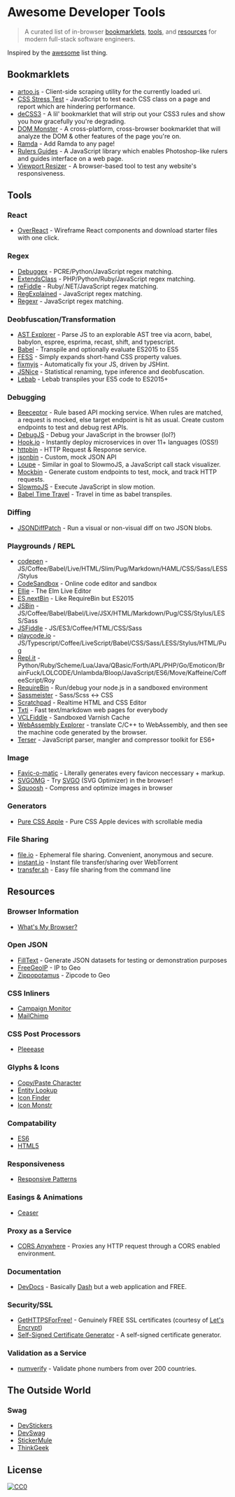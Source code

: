 # Awesome Developer Tools

> A curated list of in-browser [bookmarklets](#bookmarklets), [tools](#tools), and [resources](#resources) for modern full-stack software engineers.

Inspired by the [awesome](https://github.com/sindresorhus/awesome) list thing.

## Bookmarklets

* [artoo.js](https://medialab.github.io/artoo/) - Client-side scraping utility for the currently loaded uri.
* [CSS Stress Test](https://github.com/andyedinborough/stress-css) - JavaScript to test each CSS class on a page and report which are hindering performance.
* [deCSS3](https://github.com/davatron5000/deCSS3/) - A lil' bookmarklet that will strip out your CSS3 rules and show you how gracefully you're degrading.
* [DOM Monster](http://mir.aculo.us/dom-monster/) - A cross-platform, cross-browser bookmarklet that will analyze the DOM & other features of the page you're on.
* [Ramda](https://github.com/ramda/ramda/blob/master/BOOKMARKLET.md) - Add Ramda to any page!
* [Rulers Guides](http://mark-rolich.github.io/RulersGuides.js/) - A JavaScript library which enables Photoshop-like rulers and guides interface on a web page.
* [Viewport Resizer](http://lab.maltewassermann.com/viewport-resizer/) - A browser-based tool to test any website's responsiveness.

## Tools

### React
* [OverReact](http://www.overreact.io/) - Wireframe React components and download starter files with one click.

### Regex
* [Debuggex](https://www.debuggex.com/) - PCRE/Python/JavaScript regex matching.
* [ExtendsClass](https://extendsclass.com/regex-tester.html) - PHP/Python/Ruby/JavaScript regex matching.
* [reFiddle](http://refiddle.com/) - Ruby/.NET/JavaScript regex matching.
* [RegExplained](http://leaverou.github.io/regexplained/) - JavaScript regex matching.
* [Regexr](http://www.regexr.com/) - JavaScript regex matching.

### Deobfuscation/Transformation
* [AST Explorer](http://astexplorer.net/) - Parse JS to an explorable AST tree via acorn, babel, babylon, espree, esprima, recast, shift, and typescript.
* [Babel](https://babeljs.io/repl/) - Transpile and optionally evaluate ES2015 to ES5
* [FESS](http://www.fess.me/) - Simply expands short-hand CSS property values.
* [fixmyjs](http://goatslacker.github.io/fixmyjs.com/) - Automatically fix your JS, driven by JSHint.
* [JSNice](http://www.jsnice.org/) - Statistical renaming, type inference and deobfuscation.
* [Lebab](https://lebab.io/try-it/) - Lebab transpiles your ES5 code to ES2015+

### Debugging
* [Beeceptor](http://beeceptor.com/) - Rule based API mocking service. When rules are matched, a request is mocked, else target endpoint is hit as usual. Create custom endpoints to test and debug rest APIs.
* [DebugJS](http://debugjs.com/) - Debug your JavaScript in the browser (lol?)
* [Hook.io](https://hook.io/) - Instantly deploy microservices in over 11+ languages (OSS!)
* [httpbin](http://httpbin.org/) - HTTP Request & Response service.
* [jsonbin](https://jsonbin.io/) - Custom, mock JSON API
* [Loupe](http://latentflip.com/loupe/) - Similar in goal to SlowmoJS, a JavaScript call stack visualizer.
* [Mockbin](http://mockbin.com/) - Generate custom endpoints to test, mock, and track HTTP requests.
* [SlowmoJS](http://toolness.github.io/slowmo-js/) - Execute JavaScript in slow motion.
* [Babel Time Travel](https://babel-time-travel.boopathi.in/) - Travel in time as babel transpiles.

### Diffing
* [JSONDiffPatch](https://benjamine.github.io/jsondiffpatch/demo/index.html) - Run a visual or non-visual diff on two JSON blobs.

### Playgrounds / REPL
* [codepen](http://codepen.io/) - JS/Coffee/Babel/Live/HTML/Slim/Pug/Markdown/HAML/CSS/Sass/LESS/Stylus
* [CodeSandbox](https://codesandbox.io/s/new) - Online code editor and sandbox
* [Ellie](https://ellie-app.com/) - The Elm Live Editor
* [ES.nextBin](http://esnextb.in/) - Like RequireBin but ES2015
* [JSBin](http://jsbin.com/) - JS/Coffee/Babel/Babel/Live/JSX/HTML/Markdown/Pug/CSS/Stylus/LESS/Sass
* [JSFiddle](http://jsfiddle.net/) - JS/ES3/Coffee/HTML/CSS/Sass
* [playcode.io](https://playcode.io/) - JS/Typescript/Coffee/LiveScript/Babel/CSS/Sass/LESS/Stylus/HTML/Pug
* [Repl.it](http://repl.it/) - Python/Ruby/Scheme/Lua/Java/QBasic/Forth/APL/PHP/Go/Emoticon/BrainFuck/LOLCODE/Unlambda/Bloop/JavaScript/ES6/Move/Kaffeine/CoffeeScript/Roy
* [RequireBin](http://requirebin.com/) - Run/debug your node.js in a sandboxed environment
* [Sassmeister](http://sassmeister.com/) - Sass/Scss <-> CSS
* [Scratchpad](http://scratchpad.io/) - Realtime HTML and CSS Editor
* [Txti](http://txti.es/) - Fast text/markdown web pages for everybody
* [VCLFiddle](http://www.vclfiddle.net/) - Sandboxed Varnish Cache
* [WebAssembly Explorer](https://mbebenita.github.io/WasmExplorer/) - translate C/C++ to WebAssembly, and then see the machine code generated by the browser.
* [Terser](https://try.terser.org/) - JavaScript parser, mangler and compressor toolkit for ES6+

### Image
* [Favic-o-matic](http://www.favicomatic.com/) - Literally generates every favicon neccessary + markup.
* [SVGOMG](https://jakearchibald.github.io/svgomg/) - Try [SVGO](https://github.com/svg/svgo) (SVG Optimizer) in the browser!
* [Squoosh](https://squoosh.app/) - Compress and optimize images in browser

### Generators
* [Pure CSS Apple](http://purecssapple.com/) - Pure CSS Apple devices with scrollable media

### File Sharing
* [file.io](https://www.file.io/) - Ephemeral file sharing. Convenient, anonymous and secure.
* [instant.io](https://instant.io/) - Instant file transfer/sharing over WebTorrent
* [transfer.sh](https://transfer.sh/) - Easy file sharing from the command line

## Resources

### Browser Information
* [What's My Browser?](http://www.whatsmybrowser.org/)

### Open JSON
* [FillText](http://filltext.com/) - Generate JSON datasets for testing or demonstration purposes
* [FreeGeoIP](http://freegeoip.net/json/127.0.0.1) - IP to Geo
* [Zippopotamus](http://zippopotam.us/) - Zipcode to Geo

### CSS Inliners
* [Campaign Monitor](http://inliner.cm/)
* [MailChimp](http://templates.mailchimp.com/resources/inline-css/)

### CSS Post Processors
* [Pleeease](http://pleeease.io/play/)

### Glyphs & Icons
* [Copy/Paste Character](http://copypastecharacter.com/)
* [Entity Lookup](http://entity-lookup.leftlogic.com/)
* [Icon Finder](https://www.iconfinder.com/)
* [Icon Monstr](http://iconmonstr.com/)

### Compatability
* [ES6](http://kangax.github.io/compat-table/es6/)
* [HTML5](http://html5please.com/)

### Responsiveness
* [Responsive Patterns](http://bradfrost.github.io/this-is-responsive/patterns.html)

### Easings & Animations
* [Ceaser](http://matthewlein.com/ceaser/)

### Proxy as a Service
* [CORS Anywhere](https://cors-anywhere.herokuapp.com/) - Proxies any HTTP request through a CORS enabled environment.

### Documentation
* [DevDocs](http://devdocs.io/) - Basically [Dash](https://kapeli.com/dash) but a web application and FREE.

### Security/SSL
* [GetHTTPSForFree!](https://gethttpsforfree.com/) - Genuinely FREE SSL certificates (courtesy of [Let's Encrypt](https://letsencrypt.org/))
* [Self-Signed Certificate Generator](http://selfsignedcertificate.com/) - A self-signed certificate generator.

### Validation as a Service
* [numverify](https://numverify.com/) - Validate phone numbers from over 200 countries.

## The Outside World

### Swag
* [DevStickers](http://devstickers.com/)
* [DevSwag](http://devswag.com/)
* [StickerMule](https://www.stickermule.com/marketplace/collections/open-source-stickers/)
* [ThinkGeek](http://thinkgeek.com/)

## License

[![CC0](http://i.creativecommons.org/p/zero/1.0/88x31.png)](http://creativecommons.org/publicdomain/zero/1.0/)

